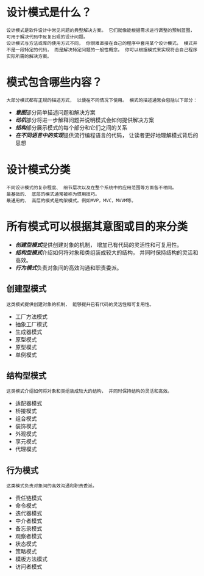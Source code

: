 
# 设计模式是什么？
    设计模式是软件设计中常见问题的典型解决方案。 它们就像能根据需求进行调整的预制蓝图， 可用于解决代码中反复出现的设计问题。
    设计模式与方法或库的使用方式不同， 你很难直接在自己的程序中套用某个设计模式。 模式并不是一段特定的代码， 而是解决特定问题的一般性概念。 你可以根据模式来实现符合自己程序实际所需的解决方案。

# 模式包含哪些内容？
    大部分模式都有正规的描述方式， 以便在不同情况下使用。 模式的描述通常会包括以下部分：
* ***意图***部分简单描述问题和解决方案
* ***动机***部分将进一步解释问题并说明模式会如何提供解决方案
* ***结构***部分展示模式的每个部分和它们之间的关系
* ***在不同语言中的实现***提供流行编程语言的代码， 让读者更好地理解模式背后的思想

# 设计模式分类
    不同设计模式的复杂程度、 细节层次以及在整个系统中的应用范围等方面各不相同。
    最基础的、 底层的模式通常被称为惯用技巧。
    最通用的、 高层的模式是构架模式。例如MVP，MVC，MVVM等。
# 所有模式可以根据其意图或目的来分类
* ***创建型模式***提供创建对象的机制， 增加已有代码的灵活性和可复用性。
* ***结构型模式***介绍如何将对象和类组装成较大的结构， 并同时保持结构的灵活和高效。
* ***行为模式***负责对象间的高效沟通和职责委派。

## 创建型模式
    这类模式提供创建对象的机制， 能够提升已有代码的灵活性和可复用性。
* 工厂方法模式
* 抽象工厂模式
* 生成器模式
* 原型模式
* 原型模式
* 单例模式
## 结构型模式
    这类模式介绍如何将对象和类组装成较大的结构， 并同时保持结构的灵活和高效。
* 适配器模式
* 桥接模式
* 组合模式
* 装饰模式
* 外观模式
* 享元模式
* 代理模式
## 行为模式
    这类模式负责对象间的高效沟通和职责委派。
* 责任链模式   
* 命令模式
* 迭代器模式
* 中介者模式
* 备忘录模式
* 观察者模式
* 状态模式
* 策略模式
* 模板方法模式
* 访问者模式
